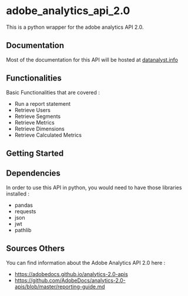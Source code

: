 # adobe_analytics_api_2.0
This is a python wrapper for the adobe analytics API 2.0. 

## Documentation
Most of the documentation for this API will be hosted at <a href='https://www.datanalyst.info'>datanalyst.info</a>

## Functionalities
Basic Functionalities that are covered :
- Run a report statement  
- Retrieve Users 
- Retrieve Segments
- Retrieve Metrics 
- Retrieve Dimensions
- Retrieve Calculated Metrics

## Getting Started


## Dependencies
In order to use this API in python, you would need to have those libraries installed : 
- pandas
- requests
- json
- jwt 
- pathlib

## Sources Others
You can find information about the Adobe Analytics API 2.0 here : 
- https://adobedocs.github.io/analytics-2.0-apis
- https://github.com/AdobeDocs/analytics-2.0-apis/blob/master/reporting-guide.md